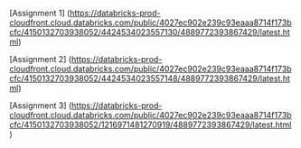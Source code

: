 [Assignment 1] (https://databricks-prod-cloudfront.cloud.databricks.com/public/4027ec902e239c93eaaa8714f173bcfc/4150132703938052/4424534023557130/4889772393867429/latest.html)

[Assignment 2] (https://databricks-prod-cloudfront.cloud.databricks.com/public/4027ec902e239c93eaaa8714f173bcfc/4150132703938052/4424534023557148/4889772393867429/latest.html)

[Assignment 3] (https://databricks-prod-cloudfront.cloud.databricks.com/public/4027ec902e239c93eaaa8714f173bcfc/4150132703938052/1216971481270919/4889772393867429/latest.html)



